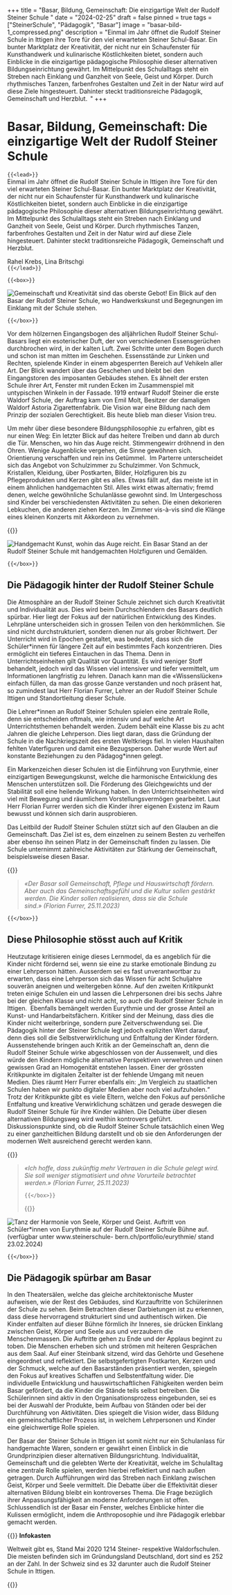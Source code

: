 +++
title = "Basar, Bildung, Gemeinschaft: Die einzigartige Welt der Rudolf Steiner Schule "
date = "2024-02-25"
draft = false
pinned = true
tags = ["SteinerSchule", "Pädagogik", "Basar"]
image = "basar-bild-1_compressed.png"
description = "Einmal im Jahr öffnet die Rudolf Steiner Schule in Ittigen ihre Tore für den viel erwarteten Steiner Schul-Basar. Ein bunter Marktplatz der Kreativität, der nicht nur ein Schaufenster für Kunsthandwerk und kulinarische Köstlichkeiten bietet, sondern auch Einblicke in die einzigartige pädagogische Philosophie dieser alternativen Bildungseinrichtung gewährt. Im Mittelpunkt des Schulalltags steht ein Streben nach Einklang und Ganzheit von Seele, Geist und Körper. Durch rhythmisches Tanzen, farbenfrohes Gestalten und Zeit in der Natur wird auf diese Ziele hingesteuert. Dahinter steckt traditionsreiche Pädagogik, Gemeinschaft und Herzblut.  "
+++
# Basar, Bildung, Gemeinschaft: Die einzigartige Welt der Rudolf Steiner Schule

`{{<lead>}}`\
Einmal im Jahr öffnet die Rudolf Steiner Schule in Ittigen ihre Tore für den viel erwarteten Steiner Schul-Basar. Ein bunter Marktplatz der Kreativität, der nicht nur ein Schaufenster für Kunsthandwerk und kulinarische Köstlichkeiten bietet, sondern auch Einblicke in die einzigartige pädagogische Philosophie dieser alternativen Bildungseinrichtung gewährt. Im Mittelpunkt des Schulalltags steht ein Streben nach Einklang und Ganzheit von Seele, Geist und Körper. Durch rhythmisches Tanzen, farbenfrohes Gestalten und Zeit in der Natur wird auf diese Ziele hingesteuert. Dahinter steckt traditionsreiche Pädagogik, Gemeinschaft und Herzblut.  

Rahel Krebs, Lina Britschgi \
`{{</lead>}}`

`{{<box>}}`

![Gemeinschaft und Kreativität sind das oberste Gebot! Ein Blick auf den Basar der Rudolf Steiner Schule, wo Handwerkskunst und Begegnungen im Einklang mit der Schule stehen.](basar-bild-1_compressed.png "Gemeinschaft und Kreativität sind das oberste Gebot! Ein Blick auf den Basar der Rudolf Steiner Schule, wo Handwerkskunst und Begegnungen im Einklang mit der Schule stehen.")

`{{</box>}}`

Vor dem hölzernen Eingangsbogen des alljährlichen Rudolf Steiner Schul-Basars liegt ein esoterischer Duft, der von verschiedenen Essensgerüchen durchbrochen wird, in der kalten Luft. Zwei Schritte unter dem Bogen durch und schon ist man mitten im Geschehen. Essensstände zur Linken und Rechten, spielende Kinder in einem abgesperrten Bereich auf Vehikeln aller Art. Der Blick wandert über das Geschehen und bleibt bei den Eingangstoren des imposanten Gebäudes stehen. Es ähnelt der ersten Schule ihrer Art, Fenster mit runden Ecken im Zusammenspiel mit untypischen Winkeln in der Fassade. 1919 entwarf Rudolf Steiner die erste Waldorf Schule, der Auftrag kam von Emil Molt, Besitzer der damaligen Waldorf Astoria Zigarettenfabrik. Die Vision war eine Bildung nach dem Prinzip der sozialen Gerechtigkeit. Bis heute blieb man dieser Vision treu.

Um mehr über diese besondere Bildungsphilosophie zu erfahren, gibt es nur einen Weg: Ein letzter Blick auf das heitere Treiben und dann ab durch die Tür. Menschen, wo hin das Auge reicht. Stimmengewirr dröhnend in den Ohren. Wenige Augenblicke vergehen, die Sinne gewöhnen sich. Orientierung verschaffen und rein ins Getümmel.  Im Parterre unterscheidet sich das Angebot von Schulzimmer zu Schulzimmer. Von Schmuck, Kristallen, Kleidung, über Postkarten, Bilder, Holzfiguren bis zu Pflegeprodukten und Kerzen gibt es alles. Etwas fällt auf, das meiste ist in einem ähnlichen handgemachten Stil. Alles wirkt etwas alternativ; fremd denen, welche gewöhnliche Schulanlässe gewohnt sind. Im Untergeschoss sind Kinder bei verschiedensten Aktivitäten zu sehen. Die einen dekorieren Lebkuchen, die anderen ziehen Kerzen. Im Zimmer vis-à-vis sind die Klänge eines kleinen Konzerts mit Akkordeon zu vernehmen.

{{<box>}}

![Handgemacht Kunst, wohin das Auge reicht. Ein Basar Stand an der Rudolf Steiner Schule mit handgemachten Holzfiguren und Gemälden.](basar-bild.jpg "Handgemacht Kunst, wohin das Auge reicht. Ein Basar Stand an der Rudolf Steiner Schule mit handgemachten Holzfiguren und Gemälden.")

`{{</box>}}`

## **Die Pädagogik hinter der Rudolf Steiner Schule**

Die Atmosphäre an der Rudolf Steiner Schule zeichnet sich durch Kreativität und Individualität aus. Dies wird beim Durchschlendern des Basars deutlich spürbar. Hier liegt der Fokus auf der natürlichen Entwicklung des Kindes. Lehrpläne unterscheiden sich in grossen Teilen von den herkömmlichen. Sie sind nicht durchstrukturiert, sondern dienen nur als grober Richtwert. Der Unterricht wird in Epochen gestaltet, was bedeutet, dass sich die Schüler*innen für längere Zeit auf ein bestimmtes Fach konzentrieren. Dies ermöglicht ein tieferes Eintauchen in das Thema. Denn in Unterrichtseinheiten gilt Qualität vor Quantität. Es wird weniger Stoff behandelt, jedoch wird das Wissen viel intensiver und tiefer vermittelt, um Informationen langfristig zu lehren. Danach kann man die «Wissenslücken» einfach füllen, da man das grosse Ganze verstanden und noch präsent hat, so zumindest laut Herr Florian Furrer, Lehrer an der Rudolf Steiner Schule Ittigen und Standortleitung dieser Schule. 

Die Lehrer\*innen an Rudolf Steiner Schulen spielen eine zentrale Rolle, denn sie entscheiden oftmals, wie intensiv und auf welche Art Unterrichtsthemen behandelt werden. Zudem behält eine Klasse bis zu acht Jahren die gleiche Lehrperson. Dies liegt daran, dass die Gründung der Schule in die Nachkriegszeit des ersten Weltkriegs fiel. In vielen Haushalten fehlten Vaterfiguren und damit eine Bezugsperson. Daher wurde Wert auf konstante Beziehungen zu den Pädagog\*innen gelegt.

Ein Markenzeichen dieser Schulen ist die Einführung von Eurythmie, einer einzigartigen Bewegungskunst, welche die harmonische Entwicklung des Menschen unterstützen soll. Die Förderung des Gleichgewichts und der Stabilität soll eine heilende Wirkung haben. In den Unterrichtseinheiten wird viel mit Bewegung und räumlichem Vorstellungsvermögen gearbeitet. Laut Herr Florian Furrer werden sich die Kinder ihrer eigenen Existenz im Raum bewusst und können sich darin ausprobieren.

Das Leitbild der Rudolf Steiner Schulen stützt sich auf den Glauben an die Gemeinschaft. Das Ziel ist es, dem einzelnen zu seinem Besten zu verhelfen aber ebenso ihn seinen Platz in der Gemeinschaft finden zu lassen. Die Schule unternimmt zahlreiche Aktivitäten zur Stärkung der Gemeinschaft, beispielsweise diesen Basar.

{{<box>}}

> *«Der Basar soll Gemeinschaft, Pflege und Hauswirtschaft fördern. Aber auch das Gemeinschaftsgefühl und die Kultur sollen gestärkt werden. Die Kinder sollen realisieren, dass sie die Schule sind.» (Florian Furrer, 25.11.2023)*

`{{</box>}}`

## Diese Philosophie stösst auch auf Kritik

Heutzutage kritisieren einige dieses Lernmodel, da es angeblich für die Kinder nicht fördernd sei, wenn sie eine zu starke emotionale Bindung zu einer Lehrperson hätten. Ausserdem sei es fast unverantwortbar zu erwarten, dass eine Lehrperson sich das Wissen für acht Schuljahre souverän aneignen und weitergeben könne. Auf den zweiten Kritikpunkt treten einige Schulen ein und lassen die Lehrpersonen drei bis sechs Jahre bei der gleichen Klasse und nicht acht, so auch die Rudolf Steiner Schule in Ittigen.  Ebenfalls bemängelt werden Eurythmie und der grosse Anteil an Kunst- und Handarbeitsfächern. Kritiker sind der Meinung, dass dies die Kinder nicht weiterbringe, sondern pure Zeitverschwendung sei. Die Pädagogik hinter der Steiner Schule legt jedoch expliziten Wert darauf, denn dies soll die Selbstverwirklichung und Entfaltung der Kinder fördern.  Aussenstehende bringen auch Kritik an der Gemeinschaft an, denn die Rudolf Steiner Schule wirke abgeschlossen von der Aussenwelt, und dies würde den Kindern mögliche alternative Perspektiven verwehren und einen gewissen Grad an Homogenität entstehen lassen. Einer der grössten Kritikpunkte im digitalen Zeitalter ist der fehlende Umgang mit neuen Medien. Dies räumt Herr Furrer ebenfalls ein: „Im Vergleich zu staatlichen Schulen haben wir punkto digitaler Medien aber noch viel aufzuholen.“ Trotz der Kritikpunkte gibt es viele Eltern, welche den Fokus auf persönliche Entfaltung und kreative Verwirklichung schätzen und gerade deswegen die Rudolf Steiner Schule für ihre Kinder wählen. Die Debatte über diesen alternativen Bildungsweg wird weithin kontrovers geführt. Diskussionspunkte sind, ob die Rudolf Steiner Schule tatsächlich einen Weg zu einer ganzheitlichen Bildung darstellt und ob sie den Anforderungen der modernen Welt ausreichend gerecht werden kann.

{{<box>}}

> *«Ich hoffe, dass zukünftig mehr Vertrauen in die Schule gelegt wird. Sie soll weniger stigmatisiert und ohne Vorurteile betrachtet werden.» (Florian Furrer, 25.11.2023)*
>
> `{{</box>}}`
>
> {{<box>}}

![Tanz der Harmonie von Seele, Körper und Geist. Auftritt von Schüler*innen von Eurythmie auf der Rudolf Steiner Schule Bühne auf.(verfügbar unter www.steinerschule- bern.ch/portfolio/eurythmie/ stand 23.02.2024)](eurythmie.reportage.png "Tanz der Harmonie von Seele, Körper und Geist. Auftritt von Schüler*innen von Eurythmie auf der Rudolf Steiner Schule Bühne auf.(verfügbar unter www.steinerschule- bern.ch/portfolio/eurythmie/ stand 23.02.2024)")

`{{</box>}}`

## Die Pädagogik spürbar am Basar

In den Theatersälen, welche das gleiche architektonische Muster aufweisen, wie der Rest des Gebäudes, sind Kurzauftritte von Schüler*i*nnen der Schule zu sehen. Beim Betrachten dieser Darbietungen ist zu erkennen, dass diese hervorragend strukturiert sind und authentisch wirken. Die Kinder entfalten auf dieser Bühne förmlich ihr Inneres, sie drücken Einklang zwischen Geist, Körper und Seele aus und verzaubern die Menschenmassen. Die Auftritte gehen zu Ende und der Applaus beginnt zu toben. Die Menschen erheben sich und strömen mit heiteren Gesprächen aus dem Saal. Auf einer Steinbank sitzend, wird das Gehörte und Gesehene eingeordnet und reflektiert. Die selbstgefertigten Postkarten, Kerzen und der Schmuck, welche auf den Basarständen präsentiert werden, spiegeln den Fokus auf kreatives Schaffen und Selbstentfaltung wider. Die individuelle Entwicklung und hauswirtschaftlichen Fähigkeiten werden beim Basar gefördert, da die Kinder die Stände teils selbst betreiben. Die Schülerinnen sind aktiv in den Organisationsprozess eingebunden, sei es bei der Auswahl der Produkte, beim Aufbau von Ständen oder bei der Durchführung von Aktivitäten. Dies spiegelt die Vision wider, dass Bildung ein gemeinschaftlicher Prozess ist, in welchem Lehrpersonen und Kinder eine gleichwertige Rolle spielen.

Der Basar der Steiner Schule in Ittigen ist somit nicht nur ein Schulanlass für handgemachte Waren, sondern er gewährt einen Einblick in die Grundprinzipien dieser alternativen Bildungsrichtung. Individualität, Gemeinschaft und die gelebten Werte der Kreativität, welche im Schulalltag eine zentrale Rolle spielen, werden hierbei reflektiert und nach außen getragen. Durch Aufführungen wird das Streben nach Einklang zwischen Geist, Körper und Seele vermittelt. Die Debatte über die Effektivität dieser alternativen Bildung bleibt ein kontroverses Thema. Die Frage bezüglich ihrer Anpassungsfähigkeit an moderne Anforderungen ist offen. Schlussendlich ist der Basar ein Fenster, welches Einblicke hinter die Kulissen ermöglicht, indem die Anthroposophie und ihre Pädagogik erlebbar gemacht werden.

{{<box>}}
**Infokasten**

Weltweit gibt es, Stand Mai 2020 1214 Steiner- respektive Waldorfschulen. Die meisten befinden sich im Gründungsland Deutschland, dort sind es 252 an der Zahl. In der Schweiz sind es 32 darunter auch die Rudolf Steiner Schule in Ittigen.

{{<box>}}